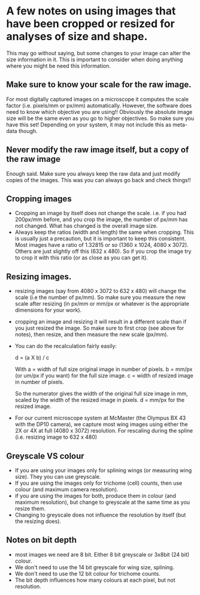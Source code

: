 # A few notes on using images that have been cropped or resized for analyses of size and shape.

This may go without saying, but some changes to your image can alter the size information in it. This is important to consider when doing anything where you might be need this information.

## Make sure to know your scale for the raw image.
For most digitally captured images on a microscope it computes the scale factor (i.e. pixels/mm or px/mm) automatically. However, the software does need to know which objective you are using!! Obviously the absolute image size will be the same even as you go to higher objectives. So make sure you have this set! Depending on your system, it may not include this as meta-data though. 

## **Never modify the raw image itself, but a copy of the raw image**
Enough said. Make sure you always keep the raw data and just modify copies of the images. This was you can always go back and check things!!

## Cropping images
- Cropping an image by itself does not change the scale. i.e. if you had 200px/mm before, and you crop the image, the number of px/mm has not changed. What has changed is the overall image size.
- Always keep the ratios (width and length) the same when cropping. This is usually just a precaution, but it is important to keep this consistent. Most images have a ratio of 1.32815 or so (1360 x 1024, 4080 x 3072). Others are just slightly off this (632 x 480). So if you crop the image try to crop it with this ratio (or as close as you can get it).

## Resizing images.
- resizing images (say from 4080 x 3072 to 632 x 480) will change the scale (i.e the number of px/mm). So make sure you measure the new scale after resizing (in px/mm or mm/px or whatever is the appropriate dimensions for your work). 
- cropping an image and resizing it will result in a different scale than if you just resized the image. So make sure to first crop (see above for notes), then resize, and then measure the new scale (px/mm). 
- You can do the recalculation fairly easily:

  d = (a X b) / c
  
  With
  a = width of full size original image in number of pixels.
  b = mm/px (or um/px if you want) for the full size image.
  c = width of resized image in number of pixels.
  
  So the numerator gives the width of the original full size image in mm, scaled by the width of the resized image in pixels.
  d = mm/px for the resized image.
  
- For our current microscope system at McMaster (the Olympus BX 43 with the DP10 camera), we capture most wing images using either the 2X or 4X at full (4080 x 3072) resolution. For rescaling during the spline (i.e. resizing image to 632 x 480)

## Greyscale VS colour
- If you are using your images only for splining wings (or measuring wing size). They you can use greyscale.
- If you are using the images only for trichome (cell) counts, then use colour (and maximum camera resolution). 
- if you are using the images for both, produce them in colour (and maximum resolution), but change to greyscale at the same time as you resize them.
- Changing to greyscale does not influence the resolution by itself (but the resizing does).

## Notes on bit depth
- most images we need are 8 bit. Either 8 bit greyscale or 3x8bit (24 bit) colour.
- We don't need to use the 14 bit greyscale for wing size, splining. 
- We don't need to use the 12 bit colour for trichome counts.
- The bit depth influences how many colours at each pixel, but not resolution.
